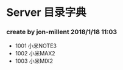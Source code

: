 # Server 目录字典
### create by jon-millent 2018/1/18 11:03

* 1001 小米NOTE3
* 1002 小米MAX2
* 1003 小米MIX2

